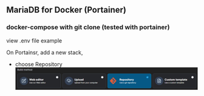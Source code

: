 ## MariaDB for Docker (Portainer)
### docker-compose with git clone (tested with portainer)

view .env file example

On Portainsr, add a new stack,
 - choose Repository
![img.png](resources%2Fimg.png)